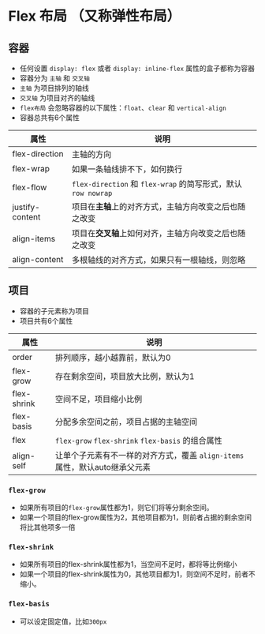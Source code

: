 # Flex 布局 （又称弹性布局）

## 容器

- 任何设置 `display: flex` 或者 `display: inline-flex` 属性的盒子都称为容器
- 容器分为 `主轴` 和 `交叉轴`
- `主轴` 为项目排列的轴线
- `交叉轴` 为项目对齐的轴线
- `flex布局` 会忽略容器的以下属性：`float`、`clear` 和 `vertical-align`
- 容器总共有6个属性

| 属性            | 说明                                                          |
| --------------- | ------------------------------------------------------------- |
| flex-direction  | 主轴的方向                                                    |
| flex-wrap       | 如果一条轴线排不下，如何换行                                  |
| flex-flow       | `flex-direction` 和 `flex-wrap` 的简写形式，默认 `row nowrap` |
| justify-content | 项目在**主轴**上的对齐方式，主轴方向改变之后也随之改变        |
| align-items     | 项目在**交叉轴**上如何对齐，主轴方向改变之后也随之改变        |
| align-content   | 多根轴线的对齐方式，如果只有一根轴线，则忽略                  |

## 项目

- 容器的子元素称为项目
- 项目共有6个属性

| 属性        | 说明                                                                        |
| ----------- | --------------------------------------------------------------------------- |
| order       | 排列顺序，越小越靠前，默认为0                                               |
| flex-grow   | 存在剩余空间，项目放大比例，默认为1                                         |
| flex-shrink | 空间不足，项目缩小比例                                                      |
| flex-basis  | 分配多余空间之前，项目占据的主轴空间                                        |
| flex        | `flex-grow` `flex-shrink` `flex-basis` 的组合属性                           |
| align-self  | 让单个子元素有不一样的对齐方式，覆盖 `align-items` 属性，默认auto继承父元素 |

### `flex-grow`

- 如果所有项目的`flex-grow`属性都为1，则它们将等分剩余空间。
- 如果一个项目的flex-grow属性为2，其他项目都为1，则前者占据的剩余空间将比其他项多一倍

### `flex-shrink`

- 如果所有项目的flex-shrink属性都为1，当空间不足时，都将等比例缩小
- 如果一个项目的flex-shrink属性为0，其他项目都为1，则空间不足时，前者不缩小。

### `flex-basis`

- 可以设定固定值，比如`300px`
